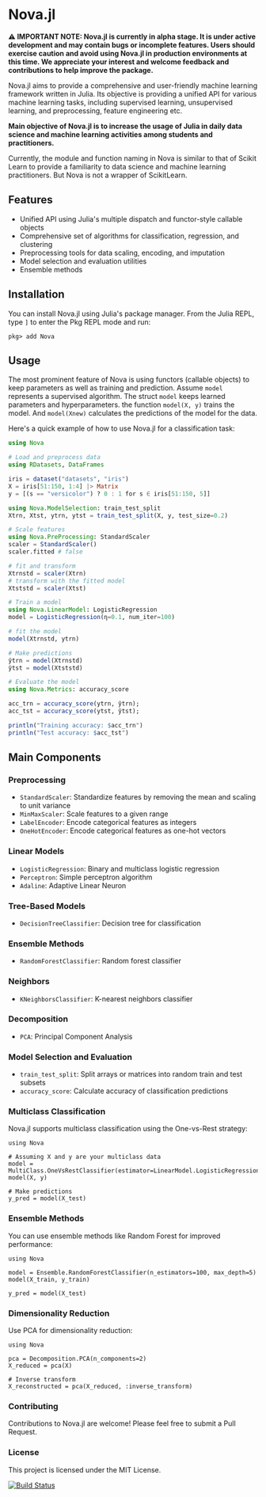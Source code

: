 # Nova.jl

**⚠️ IMPORTANT NOTE: Nova.jl is currently in alpha stage. It is under active development and may contain bugs or incomplete features. Users should exercise caution and avoid using Nova.jl in production environments at this time. We appreciate your interest and welcome feedback and contributions to help improve the package.**

Nova.jl aims to provide a comprehensive and user-friendly machine learning framework written in Julia. Its objective is providing a unified API for various machine learning tasks, including supervised learning, unsupervised learning, and preprocessing, feature engineering etc.

**Main objective of Nova.jl is to increase the usage of Julia in daily data science and machine learning activities among students and practitioners.**

Currently, the module and function naming in Nova is similar to that of Scikit Learn to provide a familiarity to data science and machine learning practitioners. But Nova is not a wrapper of ScikitLearn.

## Features

- Unified API using Julia's multiple dispatch and functor-style callable objects
- Comprehensive set of algorithms for classification, regression, and clustering
- Preprocessing tools for data scaling, encoding, and imputation
- Model selection and evaluation utilities
- Ensemble methods

## Installation

You can install Nova.jl using Julia's package manager. From the Julia REPL, type `]` to enter the Pkg REPL mode and run:

`pkg> add Nova`

## Usage

The most prominent feature of Nova is using functors (callable objects) to keep parameters as well as training and prediction. Assume ``model`` represents a supervised algorithm. The struct ``model`` keeps learned parameters and hyperparameters. the function ``model(X, y)`` trains the model. And ``model(Xnew)`` calculates the predictions of the model for the data. 

Here's a quick example of how to use Nova.jl for a classification task:

```julia
using Nova

# Load and preprocess data
using RDatasets, DataFrames

iris = dataset("datasets", "iris")
X = iris[51:150, 1:4] |> Matrix
y = [(s == "versicolor") ? 0 : 1 for s ∈ iris[51:150, 5]]

using Nova.ModelSelection: train_test_split
Xtrn, Xtst, ytrn, ytst = train_test_split(X, y, test_size=0.2)

# Scale features
using Nova.PreProcessing: StandardScaler
scaler = StandardScaler()
scaler.fitted # false

# fit and transform
Xtrnstd = scaler(Xtrn) 
# transform with the fitted model
Xtststd = scaler(Xtst)

# Train a model
using Nova.LinearModel: LogisticRegression
model = LogisticRegression(η=0.1, num_iter=100)

# fit the model
model(Xtrnstd, ytrn)

# Make predictions
ŷtrn = model(Xtrnstd)
ŷtst = model(Xtststd)

# Evaluate the model
using Nova.Metrics: accuracy_score

acc_trn = accuracy_score(ytrn, ŷtrn);
acc_tst = accuracy_score(ytst, ŷtst);

println("Training accuracy: $acc_trn")
println("Test accuracy: $acc_tst")
```

## Main Components
### Preprocessing

- ``StandardScaler``: Standardize features by removing the mean and scaling to unit variance
- ``MinMaxScaler``: Scale features to a given range
- ``LabelEncoder``: Encode categorical features as integers
- ``OneHotEncoder``: Encode categorical features as one-hot vectors

### Linear Models

- ``LogisticRegression``: Binary and multiclass logistic regression
- ``Perceptron``: Simple perceptron algorithm
- ``Adaline``: Adaptive Linear Neuron

### Tree-Based Models

- ``DecisionTreeClassifier``: Decision tree for classification

### Ensemble Methods

- ``RandomForestClassifier``: Random forest classifier

### Neighbors

- ``KNeighborsClassifier``: K-nearest neighbors classifier

### Decomposition

- ``PCA``: Principal Component Analysis

### Model Selection and Evaluation

- ``train_test_split``: Split arrays or matrices into random train and test subsets
- ``accuracy_score``: Calculate accuracy of classification predictions

### Multiclass Classification

Nova.jl supports multiclass classification using the One-vs-Rest strategy:

```
using Nova

# Assuming X and y are your multiclass data
model = MultiClass.OneVsRestClassifier(estimator=LinearModel.LogisticRegression())
model(X, y)

# Make predictions
y_pred = model(X_test)
```

### Ensemble Methods

You can use ensemble methods like Random Forest for improved performance:

```
using Nova

model = Ensemble.RandomForestClassifier(n_estimators=100, max_depth=5)
model(X_train, y_train)

y_pred = model(X_test)
```

### Dimensionality Reduction

Use PCA for dimensionality reduction:

```
using Nova

pca = Decomposition.PCA(n_components=2)
X_reduced = pca(X)

# Inverse transform
X_reconstructed = pca(X_reduced, :inverse_transform)
```

### Contributing

Contributions to Nova.jl are welcome! Please feel free to submit a Pull Request.

### License

This project is licensed under the MIT License.


[![Build Status](https://github.com/ilkerarslan/Nova.jl/actions/workflows/CI.yml/badge.svg?branch=master)](https://github.com/ilkerarslan/Nova.jl/actions/workflows/CI.yml?query=branch%3Amaster)
